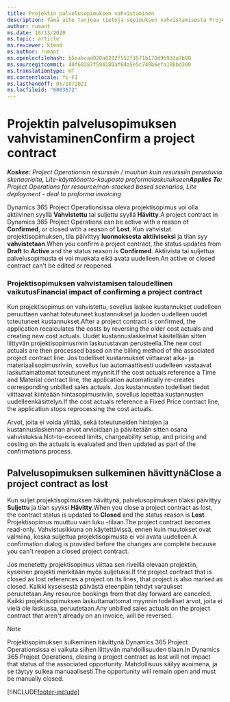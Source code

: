 ```yaml
---
title: Projektin palvelusopimuksen vahvistaminen
description: Tämä aihe tarjoaa tietoja sopimuksen vahvistamisesta Project Operationsissa.
author: rumant
ms.date: 10/13/2020
ms.topic: article
ms.reviewer: kfend
ms.author: rumant
ms.openlocfilehash: b5eabcad028a8282f552f3571b170d9b933a7b88
ms.sourcegitcommit: 40f68387f594180af64a5e5c748b6efa188bd300
ms.translationtype: HT
ms.contentlocale: fi-FI
ms.lasthandoff: 05/10/2021
ms.locfileid: "6003672"
---
```

# <a name="confirm-a-project-contract"></a><span data-ttu-id="83e8a-103">Projektin palvelusopimuksen vahvistaminen</span><span class="sxs-lookup"><span data-stu-id="83e8a-103">Confirm a project contract</span></span>

<span data-ttu-id="83e8a-104">_**Koskee:** Project Operationsin resurssiin / muuhun kuin resurssiin perustuvia skenaarioita, Lite-käyttöönotto-kaupasta proformalaskutukseen_</span><span class="sxs-lookup"><span data-stu-id="83e8a-104">_**Applies To:** Project Operations for resource/non-stocked based scenarios, Lite deployment - deal to proforma invoicing_</span></span>

<span data-ttu-id="83e8a-105">Dynamics 365 Project Operationsissa oleva projektisopimus voi olla aktiivinen syyllä **Vahvistettu** tai suljettu syyllä **Hävitty**.</span><span class="sxs-lookup"><span data-stu-id="83e8a-105">A project contract in Dynamics 365 Project Operations can be active with a reason of **Confirmed**, or closed with a reason of **Lost**.</span></span> <span data-ttu-id="83e8a-106">Kun vahvistat projektisopimuksen, tila päivittyy **luonnoksesta** **aktiiviseksi** ja tilan syy **vahvistetaan**.</span><span class="sxs-lookup"><span data-stu-id="83e8a-106">When you confirm a project contract, the status updates from **Draft** to **Active** and the status reason is **Confirmed**.</span></span> <span data-ttu-id="83e8a-107">Aktiivista tai suljettua palvelusopimusta ei voi muokata eikä avata uudelleen.</span><span class="sxs-lookup"><span data-stu-id="83e8a-107">An active or closed contract can't be edited or reopened.</span></span> 

### <a name="financial-impact-of-confirming-a-project-contract"></a><span data-ttu-id="83e8a-108">Projektisopimuksen vahvistamisen taloudellinen vaikutus</span><span class="sxs-lookup"><span data-stu-id="83e8a-108">Financial impact of confirming a project contract</span></span>

<span data-ttu-id="83e8a-109">Kun projektisopimus on vahvistettu, sovellus laskee kustannukset uudelleen peruuttaen vanhat toteutuneet kustannukset ja luoden uudelleen uudet toteutuneet kustannukset.</span><span class="sxs-lookup"><span data-stu-id="83e8a-109">After a project contract is confirmed, the application recalculates the costs by reversing the older cost actuals and creating new cost actuals.</span></span> <span data-ttu-id="83e8a-110">Uudet kustannuslaskelmat käsitellään sitten liittyvän projektisopimusrivin laskutustavan perusteella.</span><span class="sxs-lookup"><span data-stu-id="83e8a-110">The new cost actuals are then processed based on the billing method of the associated project contract line.</span></span> <span data-ttu-id="83e8a-111">Jos todelliset kustannukset viittaavat aika- ja materiaalisopimusriviin, sovellus luo automaattisesti uudelleen vastaavat laskuttamattomat toteutuneet myynnit.</span><span class="sxs-lookup"><span data-stu-id="83e8a-111">If the cost actuals reference a Time and Material contract line, the application automatically re-creates corresponding unbilled sales actuals.</span></span> <span data-ttu-id="83e8a-112">Jos kustannusten todelliset tiedot viittaavat kiinteään hintasopimusriviin, sovellus lopettaa kustannusten uudelleenkäsittelyn.</span><span class="sxs-lookup"><span data-stu-id="83e8a-112">If the cost actuals reference a Fixed Price contract line, the application stops reprocessing the cost actuals.</span></span>

<span data-ttu-id="83e8a-113">Arvot, joita ei voida ylittää, sekä toteutuneiden hintojen ja kustannuslaskennan arvot arvioidaan ja päivitetään sitten osana vahvistuksia.</span><span class="sxs-lookup"><span data-stu-id="83e8a-113">Not-to-exceed limits, chargeability setup, and pricing and costing on the actuals is evaluated and then updated as part of the confirmations process.</span></span>

## <a name="close-a-project-contract-as-lost"></a><span data-ttu-id="83e8a-114">Palvelusopimuksen sulkeminen hävittynä</span><span class="sxs-lookup"><span data-stu-id="83e8a-114">Close a project contract as lost</span></span>

<span data-ttu-id="83e8a-115">Kun suljet projektisopimuksen hävittynä, palvelusopimuksen tilaksi päivittyy **Suljettu** ja tilan syyksi **Hävitty**.</span><span class="sxs-lookup"><span data-stu-id="83e8a-115">When you close a project contract as lost, the contract status is updated to **Closed** and the status reason is **Lost**.</span></span> <span data-ttu-id="83e8a-116">Projektisopimus muuttuu vain luku -tilaan.</span><span class="sxs-lookup"><span data-stu-id="83e8a-116">The project contract becomes read-only.</span></span> <span data-ttu-id="83e8a-117">Vahvistusikkuna on käytettävissä, ennen kuin muutokset ovat valmiina, koska suljettua projektisopimusta ei voi avata uudelleen.</span><span class="sxs-lookup"><span data-stu-id="83e8a-117">A confirmation dialog is provided before the changes are complete because you can't reopen a closed project contract.</span></span>

<span data-ttu-id="83e8a-118">Jos menetetty projektisopimus viittaa sen riveillä olevaan projektiin, kyseinen projekti merkitään myös suljetuksi.</span><span class="sxs-lookup"><span data-stu-id="83e8a-118">If the project contract that is closed as lost references a project on its lines, that project is also marked as closed.</span></span> <span data-ttu-id="83e8a-119">Kaikki kyseisestä päivästä eteenpäin tehdyt varaukset peruutetaan.</span><span class="sxs-lookup"><span data-stu-id="83e8a-119">Any resource bookings from that day forward are canceled.</span></span> <span data-ttu-id="83e8a-120">Kaikki projektisopimuksen laskuttamattomat myynnin todelliset arvot, joita ei vielä ole laskussa, peruutetaan.</span><span class="sxs-lookup"><span data-stu-id="83e8a-120">Any unbilled sales actuals on the project contract that aren't already on an invoice, will be reversed.</span></span>

> [!NOTE]
> <span data-ttu-id="83e8a-121">Projektisopimuksen sulkeminen hävittynä Dynamics 365 Project Operationsissa ei vaikuta siihen liittyvän mahdollisuuden tilaan.</span><span class="sxs-lookup"><span data-stu-id="83e8a-121">In Dynamics 365 Project Operations, closing a project contract as lost will not impact that status of the associated opportunity.</span></span> <span data-ttu-id="83e8a-122">Mahdollisuus säilyy avoimena, ja se täytyy sulkea manuaalisesti.</span><span class="sxs-lookup"><span data-stu-id="83e8a-122">The opportunity will remain open and must be manually closed.</span></span>


[!INCLUDE[footer-include](../../includes/footer-banner.md)]